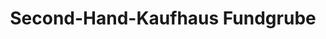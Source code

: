 ---
title: "Second-Hand-Kaufhaus Fundgrube"
url: /berlin/second-hand-kaufhaus-fundgrube/
shop: Gebrauchtwaren
---